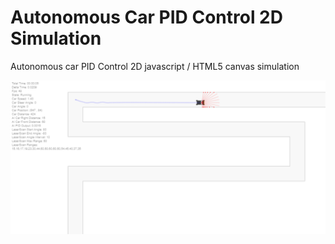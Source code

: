 # Autonomous Car PID Control 2D Simulation

Autonomous car PID Control 2D javascript / HTML5 canvas simulation

![](preview.png)
